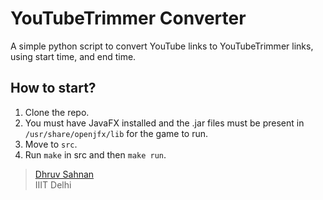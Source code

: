 # YouTubeTrimmer Converter
A simple python script to convert YouTube links to YouTubeTrimmer links, using start time, and end time.

## How to start?
1. Clone the repo.<br>
2. You must have JavaFX installed and the .jar files must be present in `/usr/share/openjfx/lib` for the game to run.<br>
3. Move to `src`.<br>
4. Run `make` in src and then `make run`.<br>

> [Dhruv Sahnan](https://github.com/dhruvs009)<br>
> IIIT Delhi